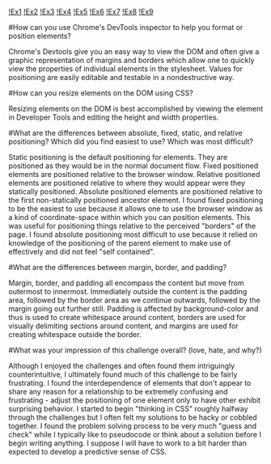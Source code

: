[!Ex1](imgs/ex-1.png)
[!Ex2](imgs/ex-2.png)
[!Ex3](imgs/ex-3.png)
[!Ex4](imgs/ex-4.png)
[!Ex5](imgs/ex-5.png)
[!Ex6](imgs/ex-6.png)
[!Ex7](imgs/ex-7.png)
[!Ex8](imgs/ex-8.png)
[!Ex9](imgs/ex-9.png)

#How can you use Chrome's DevTools inspector to help you format or position elements?

Chrome's Devtools give you an easy way to view the DOM and often give a graphic representation of margins and borders which allow one to quickly view the properties of individual elements in the stylesheet. Values for positioning are easily editable and testable in a nondestructive way.

#How can you resize elements on the DOM using CSS?

Resizing elements on the DOM is best accomplished by viewing the element in Developer Tools and editing the height and width properties.

#What are the differences between absolute, fixed, static, and relative positioning? Which did you find easiest to use? Which was most difficult?

Static positioning is the default positioning for elements. They are positioned as they would be in the normal document flow. Fixed positioned elements are positioned relative to the browser window. Relative positioned elements are positioned relative to where they would appear were they statically positioned. Absolute positioned elements are positioned relative to the first non-statically positioned ancestor element. I found fixed positioning to be the easiest to use because it allows one to use the browser window as a kind of coordinate-space within which you can position elements. This was useful for positioning things relative to the perceived "borders" of the page. I found absolute positioning most difficult to use because it relied on knowledge of the positioning of the parent element to make use of effectively and did not feel "self contained".

#What are the differences between margin, border, and padding?

Margin, border, and padding all encompass the content but move from outermost to innermost. Immediately outside the content is the padding area, followed by the border area as we continue outwards, followed by the margin going out further still. Padding is affected by background-color and thus is used to create whitespace around content, borders are used for visually delimiting sections around content, and margins are used for creating whitespace outside the border.

#What was your impression of this challenge overall? (love, hate, and why?)

Although I enjoyed the challenges and often found them intriguingly counterintuitive, I ultimately found much of this challenge to be fairly frustrating. I found the interdependence of elements that don't appear to share any reason for a relationship to be extremely confusing and frustrating - adjust the positioning of one element only to have other exhibit surprising behavior. I started to begin "thinking in CSS" roughly halfway through the challenges but I often felt my solutions to be hacky or cobbled together. I found the problem solving process to be very much "guess and check" while I typically like to pseudocode or think about a solution before I begin writing anything. I suppose I will have to work to a bit harder than expected to develop a predictive sense of CSS.
